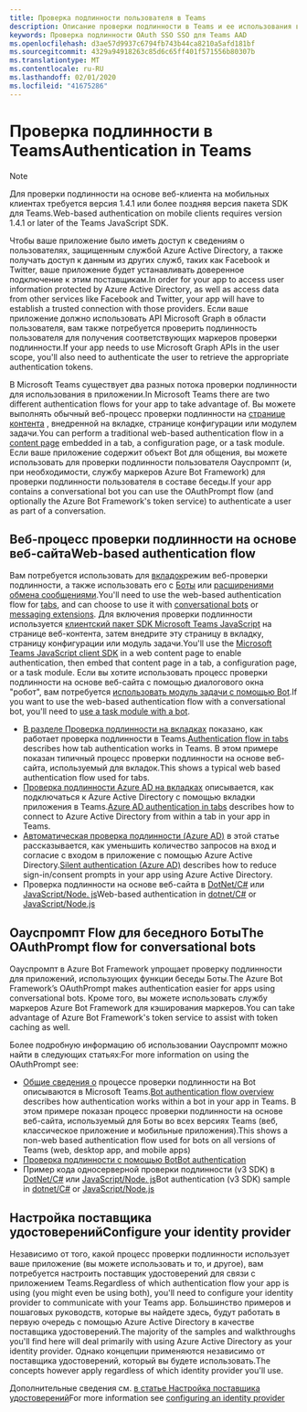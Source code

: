```yaml
---
title: Проверка подлинности пользователя в Teams
description: Описание проверки подлинности в Teams и ее использования в приложениях
keywords: Проверка подлинности OAuth SSO SSO для Teams AAD
ms.openlocfilehash: d3ae57d9937c6794fb743b44ca8210a5afd181bf
ms.sourcegitcommit: 4329a94918263c85d6c65ff401f571556b80307b
ms.translationtype: MT
ms.contentlocale: ru-RU
ms.lasthandoff: 02/01/2020
ms.locfileid: "41675286"
---
```

# <a name="authentication-in-teams"></a><span data-ttu-id="8a210-104">Проверка подлинности в Teams</span><span class="sxs-lookup"><span data-stu-id="8a210-104">Authentication in Teams</span></span>

> [!Note]
> <span data-ttu-id="8a210-105">Для проверки подлинности на основе веб-клиента на мобильных клиентах требуется версия 1.4.1 или более поздняя версия пакета SDK для Teams.</span><span class="sxs-lookup"><span data-stu-id="8a210-105">Web-based authentication on mobile clients requires version 1.4.1 or later of the Teams JavaScript SDK.</span></span>

<span data-ttu-id="8a210-106">Чтобы ваше приложение было иметь доступ к сведениям о пользователях, защищенным службой Azure Active Directory, а также получать доступ к данным из других служб, таких как Facebook и Twitter, ваше приложение будет устанавливать доверенное подключение к этим поставщикам.</span><span class="sxs-lookup"><span data-stu-id="8a210-106">In order for your app to access user information protected by Azure Active Directory, as well as access data from other services like Facebook and Twitter, your app will have to establish a trusted connection with those providers.</span></span> <span data-ttu-id="8a210-107">Если ваше приложение должно использовать API Microsoft Graph в области пользователя, вам также потребуется проверить подлинность пользователя для получения соответствующих маркеров проверки подлинности.</span><span class="sxs-lookup"><span data-stu-id="8a210-107">If your app needs to use Microsoft Graph APIs in the user scope, you'll also need to authenticate the user to retrieve the appropriate authentication tokens.</span></span>

<span data-ttu-id="8a210-108">В Microsoft Teams существует два разных потока проверки подлинности для использования в приложении.</span><span class="sxs-lookup"><span data-stu-id="8a210-108">In Microsoft Teams there are two different authentication flows for your app to take advantage of.</span></span> <span data-ttu-id="8a210-109">Вы можете выполнять обычный веб-процесс проверки подлинности на [странице контента](~/tabs/how-to/create-tab-pages/content-page.md) , внедренной на вкладке, странице конфигурации или модулем задачи.</span><span class="sxs-lookup"><span data-stu-id="8a210-109">You can perform a traditional web-based authentication flow in a [content page](~/tabs/how-to/create-tab-pages/content-page.md) embedded in a tab, a configuration page, or a task module.</span></span> <span data-ttu-id="8a210-110">Если ваше приложение содержит объект Bot для общения, вы можете использовать для проверки подлинности пользователя Оауспромпт (и, при необходимости, службу маркеров Azure Bot Framework) для проверки подлинности пользователя в составе беседы.</span><span class="sxs-lookup"><span data-stu-id="8a210-110">If your app contains a conversational bot you can use the OAuthPrompt flow (and optionally the Azure Bot Framework's token service) to authenticate a user as part of a conversation.</span></span>

## <a name="web-based-authentication-flow"></a><span data-ttu-id="8a210-111">Веб-процесс проверки подлинности на основе веб-сайта</span><span class="sxs-lookup"><span data-stu-id="8a210-111">Web-based authentication flow</span></span>

<span data-ttu-id="8a210-112">Вам потребуется использовать для [вкладок](~/tabs/what-are-tabs.md)режим веб-проверки подлинности, а также использовать его с [Боты](~/bots/what-are-bots.md) или [расширениями обмена сообщениями](~/messaging-extensions/what-are-messaging-extensions.md).</span><span class="sxs-lookup"><span data-stu-id="8a210-112">You'll need to use the web-based authentication flow for [tabs](~/tabs/what-are-tabs.md), and can choose to use it with [conversational bots](~/bots/what-are-bots.md) or [messaging extensions](~/messaging-extensions/what-are-messaging-extensions.md).</span></span> <span data-ttu-id="8a210-113">Для включения проверки подлинности используется [клиентский пакет SDK Microsoft Teams JavaScript](/javascript/api/overview/msteams-client) на странице веб-контента, затем внедрите эту страницу в вкладку, страницу конфигурации или модуль задачи.</span><span class="sxs-lookup"><span data-stu-id="8a210-113">You'll use the [Microsoft Teams JavaScript client SDK](/javascript/api/overview/msteams-client) in a web content page to enable authentication, then embed that content page in a tab, a configuration page, or a task module.</span></span> <span data-ttu-id="8a210-114">Если вы хотите использовать процесс проверки подлинности на основе веб-сайта с помощью диалогового окна "робот", вам потребуется [использовать модуль задачи с помощью Bot](~/task-modules-and-cards/task-modules/task-modules-bots.md).</span><span class="sxs-lookup"><span data-stu-id="8a210-114">If you want to use the web-based authentication flow with a conversational bot, you'll need to [use a task module with a bot](~/task-modules-and-cards/task-modules/task-modules-bots.md).</span></span>

* <span data-ttu-id="8a210-115">[В разделе Проверка подлинности на вкладках](~/tabs/how-to/authentication/auth-flow-tab.md) показано, как работает проверка подлинности в Teams.</span><span class="sxs-lookup"><span data-stu-id="8a210-115">[Authentication flow in tabs](~/tabs/how-to/authentication/auth-flow-tab.md) describes how tab authentication works in Teams.</span></span> <span data-ttu-id="8a210-116">В этом примере показан типичный процесс проверки подлинности на основе веб-сайта, используемый для вкладок.</span><span class="sxs-lookup"><span data-stu-id="8a210-116">This shows a typical web based authentication flow used for tabs.</span></span>
* <span data-ttu-id="8a210-117">[Проверка подлинности Azure AD на вкладках](~/tabs/how-to/authentication/auth-tab-AAD.md) описывается, как подключаться к Azure Active Directory с помощью вкладки приложения в Teams.</span><span class="sxs-lookup"><span data-stu-id="8a210-117">[Azure AD authentication in tabs](~/tabs/how-to/authentication/auth-tab-AAD.md) describes how to connect to Azure Active Directory from within a tab in your app in Teams.</span></span>
* <span data-ttu-id="8a210-118">[Автоматическая проверка подлинности (Azure AD)](~/tabs/how-to/authentication/auth-silent-AAD.md) в этой статье рассказывается, как уменьшить количество запросов на вход и согласие с входом в приложение с помощью Azure Active Directory.</span><span class="sxs-lookup"><span data-stu-id="8a210-118">[Silent authentication (Azure AD)](~/tabs/how-to/authentication/auth-silent-AAD.md) describes how to reduce sign-in/consent prompts in your app using Azure Active Directory.</span></span>
* <span data-ttu-id="8a210-119">Проверка подлинности на основе веб-сайта в [DotNet/C#](https://github.com/OfficeDev/microsoft-teams-sample-complete-csharp) или [JavaScript/Node. js](https://github.com/OfficeDev/microsoft-teams-sample-complete-node)</span><span class="sxs-lookup"><span data-stu-id="8a210-119">Web-based authentication in [dotnet/C#](https://github.com/OfficeDev/microsoft-teams-sample-complete-csharp) or [JavaScript/Node.js](https://github.com/OfficeDev/microsoft-teams-sample-complete-node)</span></span>

## <a name="the-oauthprompt-flow-for-conversational-bots"></a><span data-ttu-id="8a210-120">Оауспромпт Flow для беседного Боты</span><span class="sxs-lookup"><span data-stu-id="8a210-120">The OAuthPrompt flow for conversational bots</span></span>

<span data-ttu-id="8a210-121">Оауспромпт в Azure Bot Framework упрощает проверку подлинности для приложений, использующих функции беседы Боты.</span><span class="sxs-lookup"><span data-stu-id="8a210-121">The Azure Bot Framework’s OAuthPrompt makes authentication easier for apps using conversational bots.</span></span> <span data-ttu-id="8a210-122">Кроме того, вы можете использовать службу маркеров Azure Bot Framework для кэширования маркеров.</span><span class="sxs-lookup"><span data-stu-id="8a210-122">You can take advantage of Azure Bot Framework's token service to assist with token caching as well.</span></span>

<span data-ttu-id="8a210-123">Более подробную информацию об использовании Оауспромпт можно найти в следующих статьях:</span><span class="sxs-lookup"><span data-stu-id="8a210-123">For more information on using the OAuthPrompt see:</span></span>

* <span data-ttu-id="8a210-124">[Общие сведения о](~/bots/how-to/authentication/auth-flow-bot.md) процессе проверки подлинности на Bot описываются в Microsoft Teams.</span><span class="sxs-lookup"><span data-stu-id="8a210-124">[Bot authentication flow overview](~/bots/how-to/authentication/auth-flow-bot.md) describes how authentication works within a bot in your app in Teams.</span></span> <span data-ttu-id="8a210-125">В этом примере показан процесс проверки подлинности на основе веб-сайта, используемый для Боты во всех версиях Teams (веб, классическое приложение и мобильные приложения).</span><span class="sxs-lookup"><span data-stu-id="8a210-125">This shows a non-web based authentication flow used for bots on all versions of Teams (web, desktop app, and mobile apps)</span></span>
* [<span data-ttu-id="8a210-126">Проверка подлинности с помощью Bot</span><span class="sxs-lookup"><span data-stu-id="8a210-126">Bot authentication</span></span>](~/bots/how-to/authentication/add-authentication.md)
* <span data-ttu-id="8a210-127">Пример кода односерверной проверки подлинности (v3 SDK) в [DotNet/C#](https://github.com/microsoft/BotBuilder-Samples/tree/master/samples/csharp_dotnetcore/46.teams-auth) или [JavaScript/Node. js](https://github.com/microsoft/BotBuilder-Samples/tree/master/samples/javascript_nodejs/46.teams-auth)</span><span class="sxs-lookup"><span data-stu-id="8a210-127">Bot authentication (v3 SDK) sample in [dotnet/C#](https://github.com/microsoft/BotBuilder-Samples/tree/master/samples/csharp_dotnetcore/46.teams-auth) or [JavaScript/Node.js](https://github.com/microsoft/BotBuilder-Samples/tree/master/samples/javascript_nodejs/46.teams-auth)</span></span>

## <a name="configure-your-identity-provider"></a><span data-ttu-id="8a210-128">Настройка поставщика удостоверений</span><span class="sxs-lookup"><span data-stu-id="8a210-128">Configure your identity provider</span></span>

<span data-ttu-id="8a210-129">Независимо от того, какой процесс проверки подлинности использует ваше приложение (вы можете использовать и то, и другое), вам потребуется настроить поставщик удостоверений для связи с приложением Teams.</span><span class="sxs-lookup"><span data-stu-id="8a210-129">Regardless of which authentication flow your app is using (you might even be using both), you'll need to configure your identity provider to communicate with your Teams app.</span></span> <span data-ttu-id="8a210-130">Большинство примеров и пошаговых руководств, которые вы найдете здесь, будут работать в первую очередь с помощью Azure Active Directory в качестве поставщика удостоверений.</span><span class="sxs-lookup"><span data-stu-id="8a210-130">The majority of the samples and walkthroughs you'll find here will deal primarily with using Azure Active Directory as your identity provider.</span></span> <span data-ttu-id="8a210-131">Однако концепции применяются независимо от поставщика удостоверений, который вы будете использовать.</span><span class="sxs-lookup"><span data-stu-id="8a210-131">The concepts however apply regardless of which identity provider you'll use.</span></span>

<span data-ttu-id="8a210-132">Дополнительные сведения см. [в статье Настройка поставщика удостоверений](~/concepts/authentication/configure-identity-provider.md)</span><span class="sxs-lookup"><span data-stu-id="8a210-132">For more information see [configuring an identity provider](~/concepts/authentication/configure-identity-provider.md)</span></span>
